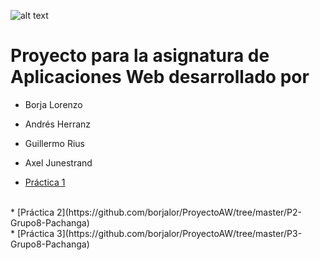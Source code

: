 ![alt text](https://github.com/borjalor/ProyectoAW/blob/master/Logo-naranja.png)

# Proyecto para la asignatura de Aplicaciones Web desarrollado por
* Borja Lorenzo
* Andrés Herranz
* Guillermo Rius
* Axel Junestrand

* [Práctica 1](https://github.com/borjalor/ProyectoAW/tree/master/P1-Grupo8-Pachanga)
<br>
* [Práctica 2](https://github.com/borjalor/ProyectoAW/tree/master/P2-Grupo8-Pachanga)
<br>
* [Práctica 3](https://github.com/borjalor/ProyectoAW/tree/master/P3-Grupo8-Pachanga)
<br>
